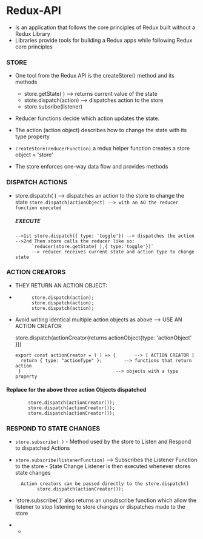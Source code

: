 # Redux-API

- Is an application that follows the core principles of Redux built without a Redux Library
- Libraries provide tools for building a Redux apps while following Redux core principles

### STORE
- One tool from the Redux API is the createStore() method and its methods
    - store.getState( )              --> returns current value of the state
    - stote.dispatch(action)         --> dispatches action to the store
    - store.subsribe(listener)

- Reducer functions decide which action updates the state.
- The action (action object) describes how to change the state with its type property
- `createStore(reducerFunction)` a redux helper function creates a store object = 'store'
- The store enforces one-way data flow and provides methods
### DISPATCH ACTIONS
- store.dispatch( ) --> dispatches an action to the store to change the state
      `store.dispatch(actionObject) --> with an AO the reducer function executed`
    ##### EXECUTE
      -->1st store.dispatch({ type: 'toggle'}) --> dispatches the action
      -->2nd Then store calls the reducer like so:
            `reducer(store.getState( ),{ type:'toggle'})`
            --> reducer receives current state and action type to change state
### ACTION CREATORS
- THEY RETURN AN ACTION OBJECT:
- 
            store.dispatch(action);
            store.dispatch(action);
            store.dispatch(action);
- Avoid writing identical multiple action objects as above --> USE AN ACTION CREATOR

    store.dispatch(actionCreator(returns actionObject{type: 'actionObject' }))
  
      export const actionCreator = ( ) => {       --> [ ACTION CREATOR ]
        return { type: "actionType" };        --> functions that return action 
       }                                   --> objects with a type property

#### Replace for the above three action Objects dispatched
            store.dispatch(actionCreator());
            store.dispatch(actionCreator());
            store.dispatch(actionCreator());

### RESPOND TO STATE CHANGES

- `store.subscribe( )` - Method used by the store to Listen and Respond to dispatched Actions 
- `store.subscribe(listenerFunction)` --> Subscribes the Listener Function to the store
        - State Change Listener is then executed whenever stores state changes
  
        Action creators can be passed directly to the store.dispatch()
              store.dispatch(actionCreator());
- 'store.subscribe( )' also returns an unsubscribe function which allow the listener to stop listening to store changes or dispatches made to the store
- - 
